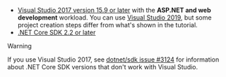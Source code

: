 * [Visual Studio 2017 version 15.9 or later](https://visualstudio.microsoft.com/downloads/) with the **ASP.NET and web development** workload. You can use [Visual Studio 2019](https://visualstudio.microsoft.com/downloads/?utm_medium=microsoft&utm_source=docs.microsoft.com&utm_campaign=inline+link&utm_content=download+vs2019), but some project creation steps differ from what's shown in the tutorial.
* [.NET Core SDK 2.2 or later](https://www.microsoft.com/net/download/all)

> [!WARNING]
> If you use Visual Studio 2017, see [dotnet/sdk issue #3124](https://github.com/dotnet/sdk/issues/3124) for information about .NET Core SDK versions that don't work with Visual Studio.
